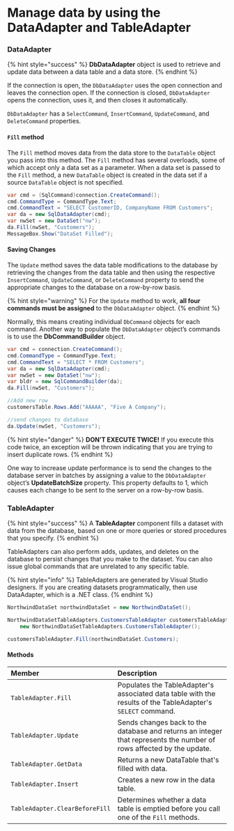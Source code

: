 # Manage data by using the DataAdapter and TableAdapter

### DataAdapter

{% hint style="success" %}
**DbDataAdapter** object is used to retrieve and update data between a data table and a data store.
{% endhint %}

If the connection is open, the `DbDataAdapter` uses the open connection and leaves the connection open. If the connection is closed, `DbDataAdapter` opens the connection, uses it, and then closes it automatically.

`DbDataAdapter` has a `SelectCommand`, `InsertCommand`, `UpdateCommand`, and `DeleteCommand` properties.

#### `Fill` method

The `Fill` method moves data from the data store to the `DataTable` object you pass into this method. The `Fill` method has several overloads, some of which accept only a data set as a parameter. When a data set is passed to the `Fill` method, a new `DataTable` object is created in the data set if a source `DataTable` object is not specified.

```csharp
var cmd = (SqlCommand)connection.CreateCommand();
cmd.CommandType = CommandType.Text;
cmd.CommandText = "SELECT CustomerID, CompanyName FROM Customers";
var da = new SqlDataAdapter(cmd);
var nwSet = new DataSet("nw");
da.Fill(nwSet, "Customers");
MessageBox.Show("DataSet Filled");
```

#### Saving Changes

The `Update` method saves the data table modifications to the database by retrieving the changes from the data table and then using the respective `InsertCommand`, `UpdateCommand`, or `DeleteCommand` property to send the appropriate changes to the database on a row-by-row basis.

{% hint style="warning" %}
For the `Update` method to work, **all four commands must be assigned** to the `DbDataAdapter` object.
{% endhint %}

Normally, this means creating individual `DbCommand` objects for each command. Another way to populate the `DbDataAdapter` object’s commands is to use the **DbCommandBuilder** object.

```csharp
var cmd = connection.CreateCommand();
cmd.CommandType = CommandType.Text;
cmd.CommandText = "SELECT * FROM Customers";
var da = new SqlDataAdapter(cmd);
var nwSet = new DataSet("nw");
var bldr = new SqlCommandBuilder(da);
da.Fill(nwSet, "Customers");

//Add new row
customersTable.Rows.Add("AAAAA", "Five A Company");

//send changes to database
da.Update(nwSet, "Customers");
```

{% hint style="danger" %}
**DON’T EXECUTE TWICE!** If you execute this code twice, an exception will be thrown indicating that you are trying to insert duplicate rows.
{% endhint %}

One way to increase update performance is to send the changes to the database server in batches by assigning a value to the `DbDataAdapter` object’s **UpdateBatchSize** property. This property defaults to 1, which causes each change to be sent to the server on a row-by-row basis.

### TableAdapter

{% hint style="success" %}
A **TableAdapter** component fills a dataset with data from the database, based on one or more queries or stored procedures that you specify.
{% endhint %}

TableAdapters can also perform adds, updates, and deletes on the database to persist changes that you make to the dataset. You can also issue global commands that are unrelated to any specific table.

{% hint style="info" %}
TableAdapters are generated by Visual Studio designers. If you are creating datasets programmatically, then use DataAdapter, which is a .NET class.
{% endhint %}

```csharp
NorthwindDataSet northwindDataSet = new NorthwindDataSet();

NorthwindDataSetTableAdapters.CustomersTableAdapter customersTableAdapter = 
    new NorthwindDataSetTableAdapters.CustomersTableAdapter();

customersTableAdapter.Fill(northwindDataSet.Customers);
```

#### Methods

| Member | Description |
| :--- | :--- |
| `TableAdapter.Fill` | Populates the TableAdapter's associated data table with the results of the TableAdapter's `SELECT` command. |
| `TableAdapter.Update` | Sends changes back to the database and returns an integer that represents the number of rows affected by the update. |
| `TableAdapter.GetData` | Returns a new DataTable that's filled with data. |
| `TableAdapter.Insert` | Creates a new row in the data table. |
| `TableAdapter.ClearBeforeFill` | Determines whether a data table is emptied before you call one of the `Fill` methods. |

